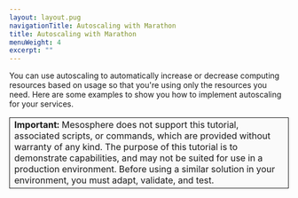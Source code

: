```yaml
---
layout: layout.pug
navigationTitle: Autoscaling with Marathon
title: Autoscaling with Marathon
menuWeight: 4
excerpt: ""
---
```

You can use autoscaling to automatically increase or decrease computing resources based on usage so that you're using only the resources you need. Here are some examples to show you how to implement autoscaling for your services.

<table class="table" bgcolor="#FAFAFA"> <tr> <td style="border-left: thin solid; border-top: thin solid; border-bottom: thin solid;border-right: thin solid;"><b>Important:</b> Mesosphere does not support this tutorial, associated scripts, or commands, which are provided without warranty of any kind. The purpose of this tutorial is to demonstrate capabilities, and may not be suited for use in a production environment. Before using a similar solution in your environment, you must adapt, validate, and test.</td> </tr> </table>
